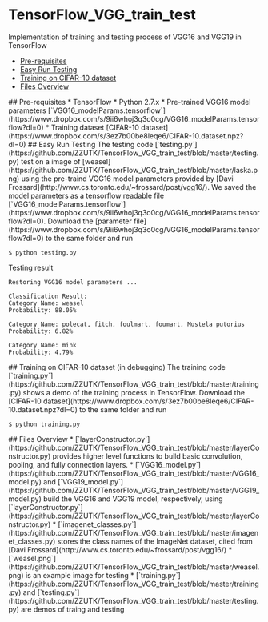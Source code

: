 # TensorFlow_VGG_train_test
Implementation of training and testing process of VGG16 and VGG19 in TensorFlow

* [Pre-requisites](#Pre_requisites)
* [Easy Run Testing](#EasyRun)
* [Training on CIFAR-10 dataset](#Training)
* [Files Overview](#Files)

<a name='Pre-requisites'>
## Pre-requisites
* TensorFlow
* Python 2.7.x 
* Pre-trained VGG16 model parameters [`VGG16_modelParams.tensorflow`](https://www.dropbox.com/s/9ii6whoj3q3o0cg/VGG16_modelParams.tensorflow?dl=0)
* Training dataset [CIFAR-10 dataset](https://www.dropbox.com/s/3ez7b00be8leqe6/CIFAR-10.dataset.npz?dl=0)

<a name='EasyRun'>
## Easy Run Testing
The testing code [`testing.py`](https://github.com/ZZUTK/TensorFlow_VGG_train_test/blob/master/testing.py) test on a image of [weasel](https://github.com/ZZUTK/TensorFlow_VGG_train_test/blob/master/laska.png) using the pre-traind VGG16 model parameters provided by [Davi Frossard](http://www.cs.toronto.edu/~frossard/post/vgg16/). We saved the model parameters as a tensorflow readable file [`VGG16_modelParams.tensorflow`](https://www.dropbox.com/s/9ii6whoj3q3o0cg/VGG16_modelParams.tensorflow?dl=0). 
Download the [parameter file](https://www.dropbox.com/s/9ii6whoj3q3o0cg/VGG16_modelParams.tensorflow?dl=0) to the same folder and run

    $ python testing.py

Testing result
```
Restoring VGG16 model parameters ...

Classification Result:
Category Name: weasel 
Probability: 88.05%

Category Name: polecat, fitch, foulmart, foumart, Mustela putorius 
Probability: 6.82%

Category Name: mink 
Probability: 4.79%

```

<a name='Training'>
## Training on CIFAR-10 dataset (in debugging)
The training code [`training.py`](https://github.com/ZZUTK/TensorFlow_VGG_train_test/blob/master/training.py) shows a demo of the training process in TensorFlow. Download the [CIFAR-10 dataset](https://www.dropbox.com/s/3ez7b00be8leqe6/CIFAR-10.dataset.npz?dl=0) to the same folder and run
    
    $ python training.py
    
    
<a name='Files'>
## Files Overview
* [`layerConstructor.py`](https://github.com/ZZUTK/TensorFlow_VGG_train_test/blob/master/layerConstructor.py) provides higher level functions to build basic convolution, pooling, and fully connection layers.
* [`VGG16_model.py`](https://github.com/ZZUTK/TensorFlow_VGG_train_test/blob/master/VGG16_model.py) and [`VGG19_model.py`](https://github.com/ZZUTK/TensorFlow_VGG_train_test/blob/master/VGG19_model.py) build the VGG16 and VGG19 model, respectively, using [`layerConstructor.py`](https://github.com/ZZUTK/TensorFlow_VGG_train_test/blob/master/layerConstructor.py)
* [`imagenet_classes.py`](https://github.com/ZZUTK/TensorFlow_VGG_train_test/blob/master/imagenet_classes.py) stores the class names of the ImageNet dataset, cited from [Davi Frossard](http://www.cs.toronto.edu/~frossard/post/vgg16/)
* [`weasel.png`](https://github.com/ZZUTK/TensorFlow_VGG_train_test/blob/master/weasel.png) is an example image for testing
* [`training.py`](https://github.com/ZZUTK/TensorFlow_VGG_train_test/blob/master/training.py) and [`testing.py`](https://github.com/ZZUTK/TensorFlow_VGG_train_test/blob/master/testing.py) are demos of traing and testing

